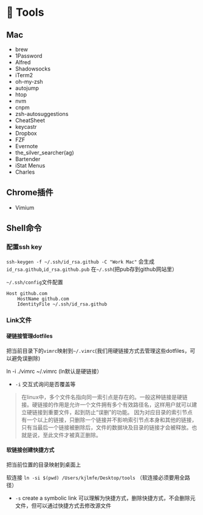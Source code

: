 # 🔧 Tools

## Mac

- brew
- 1Password
- Alfred
- Shadowsocks
- iTerm2
- oh-my-zsh
- autojump
- htop
- nvm
- cnpm
- zsh-autosuggestions
- CheatSheet
- keycastr
- Dropbox
- FZF
- Evernote
- the_silver_searcher(ag)
- Bartender
- iStat Menus
- Charles

## Chrome插件

- Vimium


## Shell命令

### 配置ssh key

`ssh-keygen -f ~/.ssh/id_rsa.github -C "Work Mac"` 会生成`id_rsa.github`,`id_rsa.github.pub` 在`~/.ssh`(把pub存到github网站里）

`~/.ssh/config`文件配置

```
Host github.com
    HostName github.com
    IdentityFile ~/.ssh/id_rsa.github
```

### Link文件

#### 硬链接管理dotfiles

把当前目录下的`vimrc`映射到`~/.vimrc`(我们用硬链接方式去管理这些dotfiles，可以避免误删除)

ln -i ./vimrc ~/.vimrc (ln默认是硬链接）

- `-i` 交互式询问是否覆盖等

> 在linux中，多个文件名指向同一索引点是存在的。一般这种链接是硬链接。硬链接的作用是允许一个文件拥有多个有效路径名，这样用户就可以建立硬链接到重要文件，起到防止“误删”的功能。
> 因为对应目录的索引节点有一个以上的链接，只删除一个链接并不影响索引节点本身和其他的链接，只有当最后一个链接被删除后，文件的数据块及目录的链接才会被释放。也就是说，至此文件才被真正删除。

#### 软链接创建快捷方式

把当前位置的目录映射到桌面上

软连接 `ln -si $(pwd) /Users/kjlmfe/Desktop/tools` （软连接必须要用全路径）

- `-s` create a symbolic link 可以理解为快捷方式，删除快捷方式，不会删除元文件，但可以通过快捷方式去修改源文件
